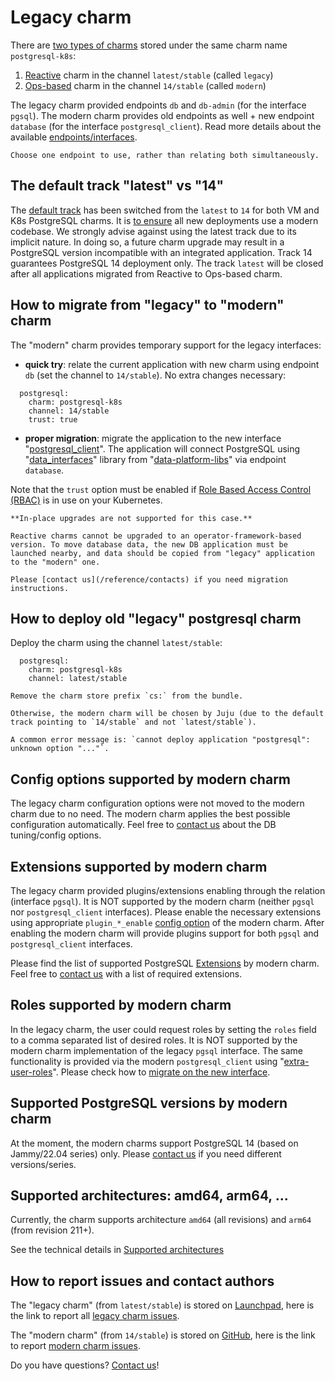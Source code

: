 # Legacy charm

There are [two types of charms](https://documentation.ubuntu.com/juju/3.6/reference/charm/#by-generation) stored under the same charm name `postgresql-k8s`:

1. [Reactive](https://documentation.ubuntu.com/juju/3.6/reference/charm/#reactive)  charm in the channel `latest/stable` (called `legacy`)
2. [Ops-based](https://documentation.ubuntu.com/juju/3.6/reference/charm/#ops) charm in the channel `14/stable` (called `modern`)

The legacy charm provided endpoints `db` and `db-admin` (for the interface `pgsql`). The modern charm provides old endpoints as well + new endpoint `database` (for the interface `postgresql_client`). Read more details about the available [endpoints/interfaces](/explanation/interfaces-and-endpoints).

```{note}
Choose one endpoint to use, rather than relating both simultaneously.
```

## The default track "latest" vs "14"

The [default track](https://docs.openstack.org/charm-guide/yoga/project/charm-delivery.html) has been switched from the `latest` to `14` for both VM and K8s PostgreSQL charms. It is [to ensure](https://discourse.charmhub.io/t/request-switch-default-track-from-latest-to-14-for-postgresql-k8s-charms/10314) all new deployments use a modern codebase. We strongly advise against using the latest track due to its implicit nature. In doing so, a future charm upgrade may result in a PostgreSQL version incompatible with an integrated application. Track 14 guarantees PostgreSQL 14 deployment only. The track `latest` will be closed after all applications migrated from Reactive to Ops-based charm.

## How to migrate from "legacy" to "modern" charm

The "modern" charm provides temporary support for the legacy interfaces:

* **quick try**: relate the current application with new charm using endpoint `db` (set the channel to `14/stable`). No extra changes necessary:

```text
  postgresql:
    charm: postgresql-k8s
    channel: 14/stable
    trust: true
```

* **proper migration**: migrate the application to the new interface "[postgresql_client](https://github.com/canonical/charm-relation-interfaces)". The application will connect PostgreSQL using "[data_interfaces](https://charmhub.io/data-platform-libs/libraries/data_interfaces)" library from "[data-platform-libs](https://github.com/canonical/data-platform-libs/)" via endpoint `database`.

Note that the `trust` option must be enabled if [Role Based Access Control (RBAC)](https://kubernetes.io/docs/concepts/security/rbac-good-practices/) is in use on your Kubernetes. 

```{warning}
**In-place upgrades are not supported for this case.**

Reactive charms cannot be upgraded to an operator-framework-based version. To move database data, the new DB application must be launched nearby, and data should be copied from "legacy" application to the "modern" one. 

Please [contact us](/reference/contacts) if you need migration instructions.
```

## How to deploy old "legacy" postgresql charm

Deploy the charm using the channel `latest/stable`:

```text
  postgresql:
    charm: postgresql-k8s
    channel: latest/stable
```

```{caution}
Remove the charm store prefix `cs:` from the bundle. 

Otherwise, the modern charm will be chosen by Juju (due to the default track pointing to `14/stable` and not `latest/stable`).

A common error message is: `cannot deploy application "postgresql": unknown option "..."`.
```

## Config options supported by modern charm

The legacy charm configuration options were not moved to the modern charm due to no need. The modern charm applies the best possible configuration automatically. Feel free to [contact us](/reference/contacts) about the DB tuning/config options.

## Extensions supported by modern charm

The legacy charm provided plugins/extensions enabling through the relation (interface `pgsql`). It is NOT supported by the modern charm (neither `pgsql` nor `postgresql_client` interfaces). Please enable the necessary extensions using appropriate `plugin_*_enable` [config option](https://charmhub.io/postgresql-k8s/configure) of the modern charm. After enabling the modern charm will provide plugins support for both `pgsql` and `postgresql_client` interfaces.

Please find the list of supported PostgreSQL [Extensions](/reference/plugins-extensions) by modern charm. Feel free to [contact us](/reference/contacts) with a list of required extensions.

## Roles supported by modern charm

In the legacy charm, the user could request roles by setting the `roles` field to a comma separated list of desired roles. It is NOT supported by the modern charm implementation of the legacy `pgsql` interface. The same functionality is provided via the modern `postgresql_client` using "[extra-user-roles](/explanation/users)". Please check how to [migrate on the new interface](/how-to/development/integrate-with-your-charm).

## Supported PostgreSQL versions by modern charm

At the moment, the modern charms support PostgreSQL 14 (based on Jammy/22.04 series) only.
Please [contact us](/reference/contacts) if you need different versions/series.

## Supported architectures: amd64, arm64, ...
Currently, the charm supports architecture `amd64` (all revisions) and `arm64` (from revision 211+). 

See the technical details in [Supported architectures](/reference/system-requirements)

## How to report issues and contact authors

The "legacy charm" (from `latest/stable`) is stored on [Launchpad](https://git.launchpad.net/charm-k8s-postgresql), here is the link to report all [legacy charm issues](https://bugs.launchpad.net/charm-k8s-postgresql).

The "modern charm" (from `14/stable`) is stored on [GitHub](https://github.com/canonical/postgresql-k8s-operator), here is the link to report [modern charm issues](https://github.com/canonical/postgresql-k8s-operator/issues/new/choose).

Do you have questions? [Contact us](/reference/contacts)!

